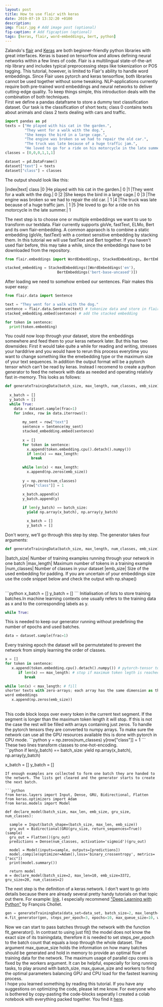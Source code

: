 ```yaml
---
layout: post
title: How to use flair with keras
date: 2019-07-19 13:32:20 +0100
description: 
img: flair.jpg # Add image post (optional)
fig-caption: # Add figcaption (optional)
tags: [keras, flair, word-embeddings, bert, python]
---
```

Zalando's <a href="https://research.zalando.com/welcome/mission/research-projects/flair-nlp/">flair</a> and <a href="https://keras.io/why-use-keras/">Keras</a> are both beginner-friendly python libraries with great interfaces.
Keras is based on tensorflow and allows defining neural networks within a few lines of code. 
Flair is a multilingual state-of-the-art nlp library and includes typical preprocessing steps like tokenization or POS tagging. 
This tutorial, however, is limited to Flair's ability to handle word embeddings. 
Since Flair uses pytorch and keras tensorflow, both libraries cannot be used together without some tweaking.
NLP-applications currently require both pre-trained word embeddings and neural networks to deliver cutting-edge quality.
To keep things simple, this introduction deals with the combination 
of both techniques.<br>
First we define a pandas dataframe to store a dummy text classification dataset. Our task is the classification of short texts; class 0 contains 
texts about animals and class 2 texts dealing with cars and traffic.
```python
import pandas as pd
texts = ["He played with his cat in the garden.",
         "They went for a walk with the dog.",
         "She keeps the bird in a large cage.",
         "The engine was broken so we had to repair the old car.",
         "The truck was late because of a huge traffic jam.",
         "He loved to go for a ride on his motorcycle in the late summer."]
classes = [0,0,0,1,1,1]

dataset = pd.DataFrame()
dataset["text"] = texts
dataset["class"] = classes

```
The output should look like this:<br>

|index|text|	class
|0	|He played with his cat in the garden.|	0
|1	|They went for a walk with the dog.|	0
|2	|She keeps the bird in a large cage.|	0
|3	|The engine was broken so we had to repair the old car. |	1
|4	|The truck was late because of a huge traffic jam. |	1
|5	|He loved to go for a ride on his motorcycle in the late summer.|	1


The next step is to choose one or multiple embeddings we want to use to transform our textdata. Flair currently supports gloVe, fastText, ELMo, Bert and its own flair-embedding.
A common appraoch is to combine a static embedding (gloVe, fastText) with a context sensitive embedding by stacking them. In this tutorial we will use fastText and Bert together.
If you haven't used flair before, this may take a while, since the embeddings have to be downloaded from the repository.

```python
from flair.embeddings import WordEmbeddings, StackedEmbeddings, BertEmbeddings

stacked_embedding = StackedEmbeddings([WordEmbeddings('en'), 
				        BertEmbeddings('bert-base-uncased')])
```
After loading we need to somehow embed our sentences. Flair makes this super easy:
```python
from flair.data import Sentence

text = "They went for a walk with the dog."
sentence = flair.data.Sentence(text) # tokenize data and store in flairs inner format
stacked_embedding.embed(sentence) # add the stacked embedding

for token in sentence:
  print(token.embedding)
```
You could now loop through your dataset, store the embeddings somewhere and feed them to your keras network later.
But this has two downsides: First it would take quite a while for reading and writing, stresses your harddrive and you would have to rerun this process everytime you want to change something like the emebedding type or the maximum size of your text sequences.
In addition the output format will be a pytorch tensor which can't be read by keras. Instead I recomend to create a python generator to feed the network with data as needed and operating relativly fast in-memory. This looks as follows:<br>
```python
def generateTrainingData(batch_size, max_length, num_classes, emb_size):
  
  x_batch = []
  y_batch = []
  while True:
    data = dataset.sample(frac=1)
    for index, row in data.iterrows():
 
        my_sent = row["text"]
        sentence = Sentence(my_sent)
        stacked_embedding.embed(sentence)
        
        x = []
        for token in sentence:
          x.append(token.embedding.cpu().detach().numpy())
          if len(x) == max_length:
            break
        
        while len(x) < max_length:
          x.append(np.zeros(emb_size))
        
        y = np.zeros(num_classes)
        y[row["class"]] = 1
        
        x_batch.append(x)            
        y_batch.append(y)

        if len(y_batch) == batch_size:
          yield np.array(x_batch), np.array(y_batch)

          x_batch = []
          y_batch = []
```
Don't worry, we'll go through this step by step. The generator takes four arguments:

```python
def generateTrainingData(batch_size, max_length, num_classes, emb_size):
```

|batch_size| Number of training examples running through your network in one batch
|max_length| Maximum number of tokens in a training example
|num_classes| Number of classes in your dataset
|emb_size| Size of the used embedding for padding. If you are uncertain of your embeddings size use the code snippet below and check the output with np.shape()

<br>
```python
x_batch = []
y_batch = []
```
Initialisation of lists to store training batches.In machine learning contexts one usually refers to the training data as x and to the corresponding labels as y.

```python
while True:
```
This is needed to keep our generator running without predefining the number of epochs and used batches.<br>

```python
data = dataset.sample(frac=1)
```
Every training epoch the dataset will be permutetated to prevent the network from simply learning the order of classes.<br>
```python
x = []
for token in sentence:
   x.append(token.embedding.cpu().detach().numpy()) # pytorch-tensor to numpy array
      if len(x) == max_length: # stop if maximum token legth is reached
         break
        
while len(x) < max_length: # fill 
shorter texts with zero-arrays; each array has the same dimension as the 
word embeddings
   x.append(np.zeros(emb_size))
```
<br>
This code block loops over every token in the current text segment. If the segment is longer than the maximum token length it will stop. If this is not the case
the rest will be filled with arrays containing just zeros. To handle the pytorch tensors they are converted to numpy arrays. To make sure the network can use all
the GPU resources available this is done with pytorch in CPU mode. 
```python
y = np.zeros(num_classes)
y[row["class"]] = 1
```
These two lines transform classes to one-hot-encoding.
<br>
```python
if len(y_batch) == batch_size:
   yield np.array(x_batch), np.array(y_batch)

   x_batch = []
   y_batch = []
```
If enough examples are collected to form one batch they are handed to the network. The lists get cleared and the generator starts to create the next batch.

```python
from keras.layers import Input, Dense, GRU, Bidirectional, Flatten
from keras.optimizers import Adam
from keras.models import Model

def declare_model(batch_size, max_len, emb_size, gru_size, num_classes):
 
  sample = Input(batch_shape=(batch_size, max_len, emb_size))
  gru_out = Bidirectional(GRU(gru_size, return_sequences=True))(sample)
  gru_out = Flatten()(gru_out)
  predictions = Dense(num_classes, activation='sigmoid')(gru_out)

  model = Model(inputs=sample, outputs=[predictions])
  model.compile(optimizer=Adam(),loss='binary_crossentropy', metrics=["acc"])
  print(model.summary())

  return model
m = declare_model(batch_size=2, max_len=10, emb_size=3372, gru_size=20, num_classes=2)
```
The next step is the definition of a keras network. I don't want to go into details because there are already several 
pretty handy tutorials on that topic out there. For example: <a href="https://realpython.com/python-keras-text-classification/">link</a>.
I especially recommend <a href="https://www.manning.com/books/deep-learning-with-python">"Deep Learning with Python"</a> by François Chollet.
<br>
```python
gen = generateTrainingData(data_set=data_set, batch_size=2, max_length=10, num_classes=2, emb_size=3372)
m.fit_generator(gen, steps_per_epoch=3, epochs=10, max_queue_size=10, workers=1)
```
Now we can start to pass batches through the network with the function fit_generator(). In contrast to using just fit() the model does not know the exact size of its trainingdata, therefore it is
needed to set steps_per_epoch to the batch count that equals a loop through the whole dataset. The argument max_queue_size holds the information on how many batches should be generated and hold in memory to provide an optimal flow of training data for the network. The maximum usage of parallel cpu cores is fixed by the workers argument. It can be helpful, especially for long running tasks, to play around with batch_size, max_queue_size and workers to find the optimal parameters balancing GPU and CPU load for the fastest learning process.<br>
I hope you learned something by reading this tutorial. If you have any suggestions on optimizing the code, please let me know. For everyone who is bothered by copy-pasting the code-blocks seperatly
I created a colab notebook with everything packed together. You find it <a href="https://colab.research.google.com/drive/1lilHyxOr-zAedkj1TLbGzCFZn3H_k0mN">here</a>.
